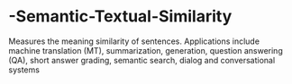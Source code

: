 # -Semantic-Textual-Similarity
Measures the meaning similarity of sentences. Applications include machine translation (MT), summarization, generation, question answering (QA), short answer grading, semantic search, dialog and conversational systems
